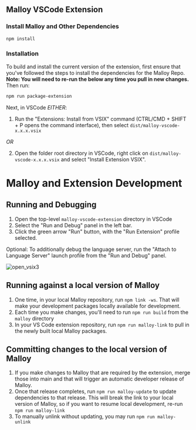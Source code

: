 ## Malloy VSCode Extension

### Install Malloy and Other Dependencies

```bash
npm install
```

### Installation

To build and install the current version of the extension, first ensure that you've followed the steps to install the dependencies for the Malloy Repo. **Note: You will need to re-run the below any time you pull in new changes.** Then run:

```bash
npm run package-extension
```

Next, in VSCode _EITHER_:

1. Run the "Extensions: Install from VSIX" command (CTRL/CMD + SHIFT + P opens the command interface), then select `dist/malloy-vscode-x.x.x.vsix`

_OR_

2. Open the folder root directory in VSCode, right click on `dist/malloy-vscode-x.x.x.vsix` and select "Install Extension VSIX".

# Malloy and Extension Development

## Running and Debugging

1. Open the top-level `malloy-vscode-extension` directory in VSCode
2. Select the "Run and Debug" panel in the left bar.
3. Click the green arrow "Run" button, with the "Run Extension" profile selected.

Optional: To additionally debug the language server, run the "Attach to Language Server"
launch profile from the "Run and Debug" panel.

![open_vsix3](https://user-images.githubusercontent.com/7178946/130678501-cd5cf79b-0d48-42a6-a4d5-602f1b0d563d.gif)

## Running against a local version of Malloy

1. One time, in your local Malloy repository, run `npm link -ws`. That will make your development packages locally available for development.
2. Each time you make changes, you'll need to run `npm run build` from the `malloy` directory
3. In your VS Code extension repository, run `npm run malloy-link` to pull in the newly built local Malloy packages.

## Committing changes to the local version of Malloy
1. If you make changes to Malloy that are required by the extension, merge those into main and that will trigger an automatic developer release of Malloy.
2. Once that release completes, run `npm run malloy-update` to update dependencies to that release. This will break the link to your local version of Malloy, so if you want to resume local development, re-run `npm run malloy-link`
3. To manually unlink without updating, you may run `npm run malloy-unlink`
